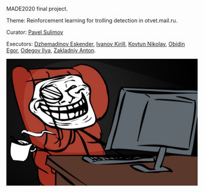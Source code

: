 MADE2020 final project.

Theme: Reinforcement learning for trolling detection in otvet.mail.ru.

Curator:
[Pavel Sulimov](https://github.com/Genius-Gerund)

Executors:
[Dzhemadinov Eskender](https://github.com/erdzhemadinov),
[Ivanov Kirill](https://github.com/scareme),
[Kovtun Nikolay](https://github.com/claus-spb),
[Obidin Egor](https://github.com/EgorOb),
[Odegov Ilya](https://github.com/iavode),
[Zakladniy Anton](https://github.com/zakladniy).

![alt text](troll.jpg)
